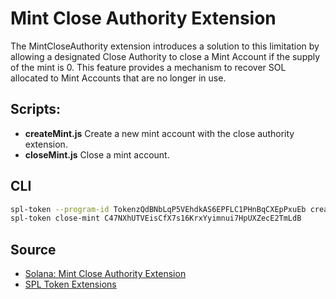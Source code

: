 # Mint Close Authority Extension

The MintCloseAuthority extension introduces a solution to this limitation by allowing a designated Close Authority to close a Mint Account if the supply of the mint is 0. This feature provides a mechanism to recover SOL allocated to Mint Accounts that are no longer in use.

## Scripts:

- **createMint.js**
  Create a new mint account with the close authority extension.
- **closeMint.js**
  Close a mint account.

## CLI

```sh
spl-token --program-id TokenzQdBNbLqP5VEhdkAS6EPFLC1PHnBqCXEpPxuEb create-token --enable-close
spl-token close-mint C47NXhUTVEisCfX7s16KrxYyimnui7HpUXZecE2TmLdB
```

## Source

- [Solana: Mint Close Authority Extension](https://solana.com/developers/guides/token-extensions/mint-close-authority)
- [SPL Token Extensions](https://spl.solana.com/token-2022/extensions)
